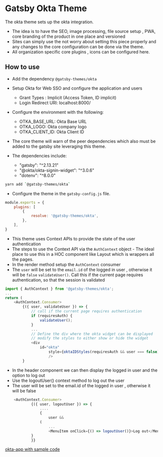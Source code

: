 # Gatsby Okta Theme

The okta theme sets up the okta integration.

- The idea is to have the SEO, image processing, file source setup , PWA, core branding of the product in one place and versioned
- Sites can simply use the not worry about setting this piece properly and any changes to the core configuration can be done via the theme.
- All organization specific core plugins , icons can be configured here.

## How to use

- Add the dependency `@gatsby-themes/okta`
- Setup Okta for Web SSO and configure the application and users
	- Grant Types : Implicit (Access Token, ID implicit)
	- Login Redirect URI: localhost:8000/
- Configure the environment with the following:
	- OTKA_BASE_URL: Okta Base URL 
	- OTKA_LOGO: Okta company logo 
	- OTKA_CLIENT_ID: Okta Client ID

- The core theme will warn of the peer dependencies which also must be added to the gatsby site leveraging this theme.
- The dependencies include: 
	- "gatsby": "^2.13.21" 
	- "@okta/okta-signin-widget": "^3.0.6"
	- "dotenv": "^8.0.0"

```bash
yarn add `@gatsby-themes/okta`
```

- Configure the theme in the `gatsby-config.js` file.

```javascript
module.exports = {
	plugins: [
		{
			resolve: '@gatsby-themes/okta',
		},
	],
}
```

- This theme uses Context APIs to provide the state of the user authentication
- The steps to use the Context API via the `AuthContext` object - The ideal place to use this in a HOC component like Layout which is wrappers all the pages.
- In the render method setup the `AuthContext` consumer
- The `user` will be set to the `email.id` of the logged in user , otherwise it will be `false`
  `validateUser()`. Call this if the current page requires authentication, so that the session is validated

```javascript
import { AuthContext } from '@gatsby-themes/okta';
...
return (
	<AuthContext.Consumer>
		{({ user, validateUser }) => {
			// call if the current page requires authentication
			if (requiresAuth) {
				validateUser();
			}
			...
			// Define the div where the okta widget can be displayed
			// modify the styles to either show or hide the widget
			<div
				id="okta"
					style={oktaIDStyles(requiresAuth && user === false)}
					/>
		}
```

- In the header component we can then display the logged in user and the option to log out
- Use the logoutUser() context method to log out the user
- The user will be set to the email.id of the logged in user , otherwise it will be false

```javascript
	<AuthContext.Consumer>
			{({ user, logoutUser }) => {
				....
				{
					user &&
				(
					...
					<MenuItem onClick={() => logoutUser()}>Log out</MenuItem>)
			}
			}}
```

[okta-app with sample code](https://github.com/ERS-HCL/gatsby-atomic-themes/blob/master/packages/okta-app)
